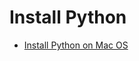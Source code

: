 # Install Python 
- [Install Python on Mac OS](http://www.lowindata.com/2013/installing-scientific-python-on-mac-os-x/)